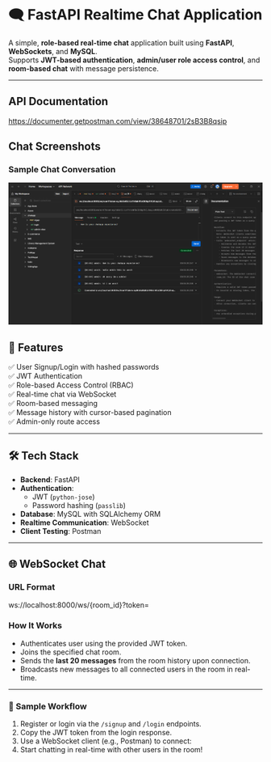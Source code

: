 # 🗨️ FastAPI Realtime Chat Application

A simple, **role-based real-time chat** application built using **FastAPI**, **WebSockets**, and **MySQL**.  
Supports **JWT-based authentication**, **admin/user role access control**, and **room-based chat** with message persistence.

---
## API Documentation
https://documenter.getpostman.com/view/38648701/2sB3B8qsip
## Chat Screenshots

### Sample Chat Conversation

![Chat Screenshot 1](screenshot/chat1.png)

## 🚀 Features

✅ User Signup/Login with hashed passwords  
✅ JWT Authentication  
✅ Role-based Access Control (RBAC)  
✅ Real-time chat via WebSocket  
✅ Room-based messaging  
✅ Message history with cursor-based pagination  
✅ Admin-only route access  

---

## 🛠️ Tech Stack

- **Backend**: FastAPI  
- **Authentication**:
  - JWT (`python-jose`)
  - Password hashing (`passlib`)
- **Database**: MySQL with SQLAlchemy ORM  
- **Realtime Communication**: WebSocket  
- **Client Testing**: Postman 

---

## 🌐 WebSocket Chat

### URL Format
ws://localhost:8000/ws/{room_id}?token=<JWT>


### How It Works
- Authenticates user using the provided JWT token.
- Joins the specified chat room.
- Sends the **last 20 messages** from the room history upon connection.
- Broadcasts new messages to all connected users in the room in real-time.

---

### 🧪 Sample Workflow

1. Register or login via the `/signup` and `/login` endpoints.
2. Copy the JWT token from the login response.
3. Use a WebSocket client (e.g., Postman) to connect:
4. Start chatting in real-time with other users in the room!


